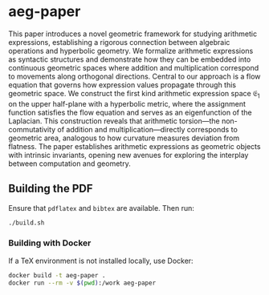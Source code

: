 # aeg-paper

This paper introduces a novel geometric framework for studying arithmetic expressions, 
establishing a rigorous connection between algebraic operations and hyperbolic geometry.
We formalize arithmetic expressions as syntactic structures and demonstrate how they can be embedded into continuous geometric spaces where addition and multiplication correspond to movements along orthogonal directions.
Central to our approach is a flow equation that governs how expression values propagate through this geometric space.
We construct the first kind arithmetic expression space $\mathfrak{E}_1$ on the upper half-plane with a hyperbolic metric,
where the assignment function satisfies the flow equation and serves as an eigenfunction of the Laplacian.
This construction reveals that arithmetic torsion—the non-commutativity of addition and multiplication—directly
corresponds to geometric area, analogous to how curvature measures deviation from flatness.
The paper establishes arithmetic expressions as geometric objects with intrinsic invariants,
opening new avenues for exploring the interplay between computation and geometry.


## Building the PDF

Ensure that `pdflatex` and `bibtex` are available. Then run:

```bash
./build.sh
```

### Building with Docker

If a TeX environment is not installed locally, use Docker:

```bash
docker build -t aeg-paper .
docker run --rm -v $(pwd):/work aeg-paper
```
